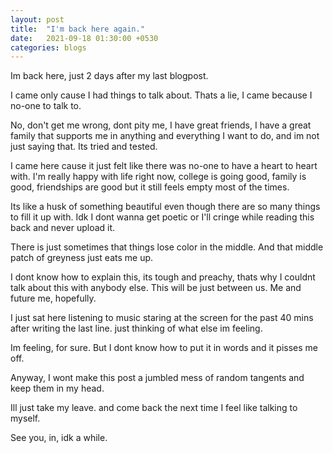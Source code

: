 ```yaml
---
layout: post
title:  "I'm back here again."
date:   2021-09-18 01:30:00 +0530
categories: blogs
---
```


Im back here, just 2 days after my last blogpost.

I came only cause I had things to talk about. Thats a lie, I came because I no-one to talk to. 

No, don't get me wrong, dont pity me, I have great friends, I have a great family that supports me in anything and everything I want to do, and im not just saying that. Its tried and tested.

I came here cause it just felt like there was no-one to have a heart to heart with. I'm really happy with life right now, college is going good, family is good, friendships are good but it still feels empty most of the times.

Its like a husk of something beautiful even though there are so many things to fill it up with. Idk I dont wanna get poetic or I'll cringe while reading this back and never upload it.

There is just sometimes that things lose color in the middle. And that middle patch of greyness just eats me up.

I dont know how to explain this, its tough and preachy, thats why I couldnt talk about this with anybody else. This will be just between us. Me and future me, hopefully.

I just sat here listening to music staring at the screen for the past 40 mins after writing the last line. just thinking of what else im feeling.

Im feeling, for sure. But I dont know how to put it in words and it pisses me off.

Anyway, I wont make this post a jumbled mess of random tangents and keep them in my head.

Ill just take my leave. and come back the next time I feel like talking to myself.

See you, in, idk a while.
